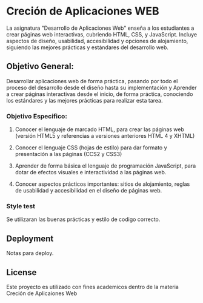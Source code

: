 # Creción de Aplicaciones WEB

La asignatura "Desarrollo de Aplicaciones Web" enseña a los estudiantes a crear páginas web interactivas, cubriendo HTML, CSS, y JavaScript. Incluye aspectos de diseño, usabilidad, accesibilidad y opciones de alojamiento, siguiendo las mejores prácticas y estándares del desarrollo web.

## Objetivo General:

Desarrollar aplicaciones web de forma práctica, pasando por todo el proceso del desarrollo desde el diseño hasta su implementación y Aprender a crear páginas interactivas desde el inicio, de forma práctica, conociendo los estándares y las mejores prácticas para realizar esta tarea.

### Objetivo Especifico:

1. Conocer el lenguaje de marcado HTML, para crear las páginas web (versión HTML5 y referencias a versiones anteriores HTML 4 y XHTML)
2. Conocer el lenguaje CSS (hojas de estilo) para dar formato y presentación a las páginas (CCS2 y CSS3)

3. Aprender de forma básica el lenguaje de programación JavaScript, para dotar de efectos visuales e interactividad a las páginas web.
4. Conocer aspectos prácticos importantes: sitios de alojamiento, reglas de usabilidad y accesibilidad en el diseño de páginas web.


### Style test

Se utilizaran las buenas prácticas y estilo de codigo correcto. 

## Deployment

Notas para deploy.

## License

Este proyecto es utilizado con fines academicos dentro de la materia Creción de Aplicaiones Web

